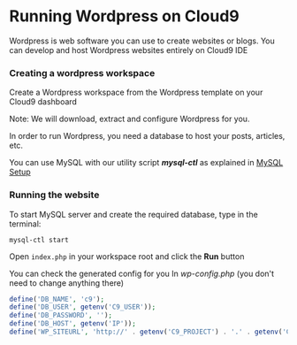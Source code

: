 # Running Wordpress on Cloud9

Wordpress is web software you can use to create websites or blogs.
You can develop and host Wordpress websites entirely on Cloud9 IDE

### Creating a wordpress workspace

Create a Wordpress workspace from the Wordpress template on your Cloud9 dashboard

Note: We will download, extract and configure Wordpress for you.

In order to run Wordpress, you need a database to host your posts, articles, etc.

You can use MySQL with our utility script _**mysql-ctl**_ as explained in [MySQL Setup](./setting_up_mysql.html)

### Running the website

To start MySQL server and create the required database, type in the terminal:
```
mysql-ctl start
```

Open `index.php` in your workspace root and click the **Run** button

You can check the generated config for you In _wp-config.php_ (you don't need to change anything there)

```php
define('DB_NAME', 'c9');
define('DB_USER', getenv('C9_USER'));
define('DB_PASSWORD', '');
define('DB_HOST', getenv('IP'));
define('WP_SITEURL', 'http://' . getenv('C9_PROJECT') . '.' . getenv('C9_USER') . '.c9.io');
```
